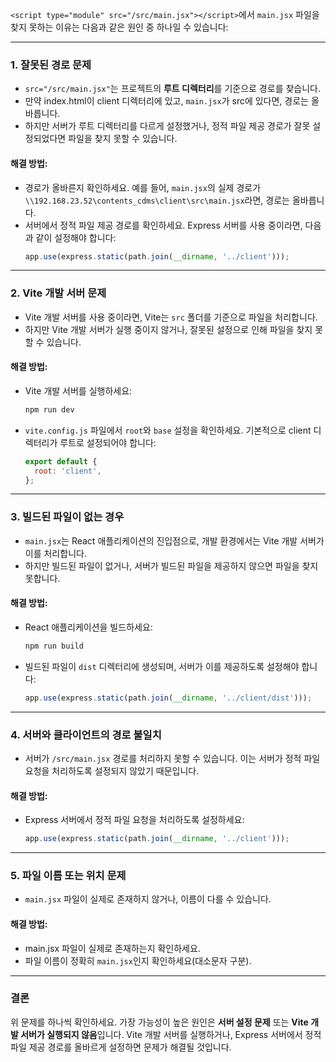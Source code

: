 `<script type="module" src="/src/main.jsx"></script>`에서 `main.jsx` 파일을 찾지 못하는 이유는 다음과 같은 원인 중 하나일 수 있습니다:

---

### 1. **잘못된 경로 문제**
- `src="/src/main.jsx"`는 프로젝트의 **루트 디렉터리**를 기준으로 경로를 찾습니다.
- 만약 index.html이 client 디렉터리에 있고, `main.jsx`가 src에 있다면, 경로는 올바릅니다.
- 하지만 서버가 루트 디렉터리를 다르게 설정했거나, 정적 파일 제공 경로가 잘못 설정되었다면 파일을 찾지 못할 수 있습니다.

#### 해결 방법:
- 경로가 올바른지 확인하세요. 예를 들어, `main.jsx`의 실제 경로가 `\\192.168.23.52\contents_cdms\client\src\main.jsx`라면, 경로는 올바릅니다.
- 서버에서 정적 파일 제공 경로를 확인하세요. Express 서버를 사용 중이라면, 다음과 같이 설정해야 합니다:
  ```javascript
  app.use(express.static(path.join(__dirname, '../client')));
  ```

---

### 2. **Vite 개발 서버 문제**
- Vite 개발 서버를 사용 중이라면, Vite는 `src` 폴더를 기준으로 파일을 처리합니다.
- 하지만 Vite 개발 서버가 실행 중이지 않거나, 잘못된 설정으로 인해 파일을 찾지 못할 수 있습니다.

#### 해결 방법:
- Vite 개발 서버를 실행하세요:
  ```bash
  npm run dev
  ```
- `vite.config.js` 파일에서 `root`와 `base` 설정을 확인하세요. 기본적으로 client 디렉터리가 루트로 설정되어야 합니다:
  ```javascript
  export default {
    root: 'client',
  };
  ```

---

### 3. **빌드된 파일이 없는 경우**
- `main.jsx`는 React 애플리케이션의 진입점으로, 개발 환경에서는 Vite 개발 서버가 이를 처리합니다.
- 하지만 빌드된 파일이 없거나, 서버가 빌드된 파일을 제공하지 않으면 파일을 찾지 못합니다.

#### 해결 방법:
- React 애플리케이션을 빌드하세요:
  ```bash
  npm run build
  ```
- 빌드된 파일이 `dist` 디렉터리에 생성되며, 서버가 이를 제공하도록 설정해야 합니다:
  ```javascript
  app.use(express.static(path.join(__dirname, '../client/dist')));
  ```

---

### 4. **서버와 클라이언트의 경로 불일치**
- 서버가 `/src/main.jsx` 경로를 처리하지 못할 수 있습니다. 이는 서버가 정적 파일 요청을 처리하도록 설정되지 않았기 때문입니다.

#### 해결 방법:
- Express 서버에서 정적 파일 요청을 처리하도록 설정하세요:
  ```javascript
  app.use(express.static(path.join(__dirname, '../client')));
  ```

---

### 5. **파일 이름 또는 위치 문제**
- `main.jsx` 파일이 실제로 존재하지 않거나, 이름이 다를 수 있습니다.

#### 해결 방법:
- main.jsx 파일이 실제로 존재하는지 확인하세요.
- 파일 이름이 정확히 `main.jsx`인지 확인하세요(대소문자 구분).

---

### 결론
위 문제를 하나씩 확인하세요. 가장 가능성이 높은 원인은 **서버 설정 문제** 또는 **Vite 개발 서버가 실행되지 않음**입니다. Vite 개발 서버를 실행하거나, Express 서버에서 정적 파일 제공 경로를 올바르게 설정하면 문제가 해결될 것입니다.